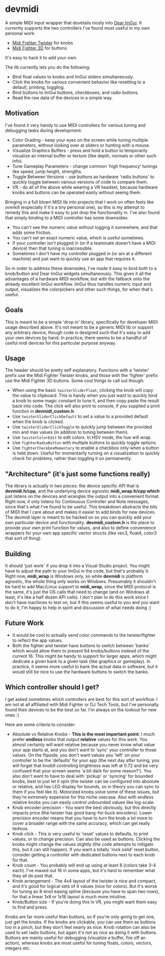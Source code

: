 # devmidi
A simple MIDI input wrapper that dovetails nicely into [Dear ImGui](https://github.com/ocornut/imgui).
It currently supports the two controllers I've found most useful in my own personal work:
* [Midi Fighter Twister](https://www.midifighter.com/#Twister) for knobs
* [Midi Fighter 3D](https://www.midifighter.com/#3D) for buttons

It's easy to hack it to add your own.

The lib currently lets you do the following:
* Bind float values to knobs and ImGui sliders simultaneously.
* Click the knobs for various convenient behavior like resetting to a default, printing, toggling.
* Bind buttons to ImGui buttons, checkboxes, and radio buttons.
* Read the raw data of the devices in a simple way.

## Motivation
I've found it very handy to use MIDI controllers for various tuning and debugging tasks during development:
* Color Grading - keep your eyes on the screen while tuning multiple parameters, without looking over at sliders or hunting with a mouse.
* Visualize Graphics Buffers - press and hold a button to temporarily visualize an internal buffer or texture (like depth, normals or other such info).
* Tune Gameplay Parameters - change common 'high frequency' tunings like speed, jump height, strengths.
* Toggle Between Versions - use buttons as hardware 'radio buttons' to quickly toggle between various versions of code to compare them.
* VR - do all of the above while wearing a VR headset, because hardware knobs and buttons can be operated easily without seeing them.

Bringing in a full blown MIDI lib into projects that I work on often feels like overkill (especially if it's a tiny personal one), so this is my attempt to remedy this and make it easy to just drop the functionality in. I've also found that simply binding to a MIDI controller has some downsides:
* You can't see the numeric value without logging it somewhere, and that adds some friction.
* You can't set an exact numeric value, which is useful sometimes.
* If your controller isn't plugged in (or if a teammate doesn't have a MIDI device) then that tuning is inaccessible.
* Sometimes I don't have my controller plugged in (or am at a different machine) and just want to quickly use an app that requires it.

So in order to address these downsides, I've made it easy to bind both to a knob/button and Dear ImGui widgets simultaneously. This gives it all the advantages of a hardware MIDI workflow, but with the fallback onto the already excellent ImGui workflow. ImGui thus handles numeric input and output, visualizes the colorpickers and other such things, for when that's useful.

## Goals
This is meant to be a simple 'drop in' library, specifically for developer MIDI usage described above. It's not meant to be a generic MIDI lib or support any arbitrary device, though code is designed such that it's easy to add your own devices by hand. In practice, there seems to be a handful of useful midi devices for this particular purpose anyway.

## Usage
The header should be pretty self explanatory. Functions with a 'twister' prefix use the Midi Fighter Twister knobs, and those with the 'fighter' prefix use the Midi Fighter 3D buttons. Some cool things to call out though:
* When using the basic `twisterSliderFloat`, clicking the knob will copy the value to clipboard. This is handy when you just want to quickly bind a knob to some magic constant to tune it, and then copy paste the result back into code. The click will also print to console, if you supplied a print function in **devmidi_custom.h**.
* Use `twisterSliderClickDefault` to set a value to a provided default when the knob is clicked.
* Use `twisterSliderClickToggle` to quickly jump between the provided min and max values (in addition to tuning between them).
* Use `twisterColorEdit` to edit colors. In HSV mode, the hue will wrap. 
* Use `fighterRadioButton` with multiple buttons to quickly toggle options.
* Use `fighterCheckboxMomentary` to enable a checkbox only when a button is held down. Useful for momentarily turning on a visualization to quickly check for problems, rather than toggling it on permanently.

## "Architecture" (it's just some functions really)
The library is actually in two pieces: the device specific API that is **devmidi.h/cpp**, and the underlying device agnostic **midi_wrap.h/cpp which** just listens on the devices and wrangles the output into a convenient format. Right now, it only listens for Continuous Controller and Note messages, since that's what I've found to be useful. This breakdown abstracts the bits of MIDI that I care about and makes it easier to add binds for new devices.
The devmidi layer is meant to be hacked on so you can quickly add your own particular device and functionality.
**devmidi_custom.h** is the place to provide your own print function for values, and also to define convenience wrappers for your own app specific vector structs (like vec3, float4, color3 that sort of thing).

## Building
It should 'just work' if you drop it into a Visual Studio project. You might have to adjust the path to your ImGui in the code, but that's probably it.
Right now, **midi_wrap** is Windows only, so while **devmidi** is platform agnostic, the whole thing only works on Windows. Presumably it shouldn't be hard to add Mac/Linux support to **midi_wrap**, since the MIDI protocol is the same, it's just the OS calls that need to change (and on Windows at least, it's like a half dozen API calls). I don't plan to do this work since I don't have machines to test on, but if this seems useful to you and you want to do it, I'm happy to help in spirit and discussion of what needs doing :)

## Future Work
* It would be cool to actually send color commands to the twister/fighter to reflect the app values.
* Both the fighter and twister have buttons to switch between 'banks' which would allow them to present 64 knobs/buttons instead of the current 16. This might be handy to support for larger apps, which might dedicate a given bank to a given task (like graphics or gameplay). In practice, it seems more useful to bank the actual data in software, but it would still be nice to use the hardware buttons to switch the banks.

## Which controller should I get?
I get asked sometimes which controllers are best for this sort of workflow.
I am not at all affiliated with Midi Fighter or DJ Tech Tools, but I've personally found their devices to be the best so far. I'm always on the lookout for new ones :)

Here are some criteria to consider:
* Absolute vs Relative Knobs - **This is the most important point:** I much prefer **endless** knobs that output **relative** values for this work. You almost certainly will want relative because you never know what value your app starts at, and you don't want to 'sync' your controller to those values. On the flipside, you don't want values you 'left' on your controller to be the 'defaults' for your app (the next day after tuning, you will forget that knob9 controlling brightness was left at 0.72 and be very confused that your screen seems 'a bit dark for some reason?'). You also don't want to have to deal with 'pickup' or 'syncing' for bounded knobs, best to just let it spin (the twister can be configured into absolute or relative, and has LED display for bounds, so in theory you can sync to them if you feel like it). Motorized knobs solve some of these issues, but they're extremely expensive for this niche usecase. Also with endless relative knobs you can easily control unbounded values like log-scale.
* Knob encoder precision - You want the best obviously, but this directly impacts price (the twister has good bang-for-buck encoders). Lower precision encoder means that you have to turn the knob a lot more to cover a broader range with the same accuracy, which can get really tedious.
* Knob click - This is very useful to 'reset' values to defaults, to print values, or to change precision. Can also be used as buttons. Clicking the knobs might change the values slightly (the code attempts to mitigate this, but it can still happen). If you want a totally 'rock solid' reset button, consider getting a controller with dedicated buttons next to each knob for that.
* Knob count - You probably will end up using at least 8 (colors take 3-4 each). I've maxed out 16 in some apps, but it's hard to remember what they all do past that.
* Knob arrangement - The 4x4 layout of the twister is nice and compact, and it's good for logical sets of 4 values (nice for colors). But it's worse for tuning an 8-knot easing spline (because you have to span two rows), for that a linear 1x8 or 1x16 layout is much more intuitive. 
* Knob/Button size - If you're doing this in VR, you might want them easy to find and press.

Knobs are far more useful than buttons, so if you're only going to get one, just get the knobs. If the knobs are clickable, you can use them as buttons too in a pinch, but they don't feel nearly as nice. Knob rotation can also be used to set radio buttons, but again it's not as nice as doing it with buttons. Buttons are mainly useful for debugging (visualize a buffer, fire off an action), whereas knobs are most useful for tuning floats, colors, vectors, integers etc.